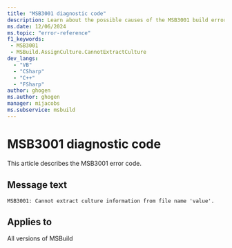 ```yaml
---
title: "MSB3001 diagnostic code"
description: Learn about the possible causes of the MSB3001 build error, and get troubleshooting tips.
ms.date: 12/06/2024
ms.topic: "error-reference"
f1_keywords:
 - MSB3001
 - MSBuild.AssignCulture.CannotExtractCulture
dev_langs:
  - "VB"
  - "CSharp"
  - "C++"
  - "FSharp"
author: ghogen
ms.author: ghogen
manager: mijacobs
ms.subservice: msbuild
---
```


# MSB3001 diagnostic code

<!-- :::ErrorDefinitionDescription::: -->
<!-- :::editable-content name="introDescription"::: -->
This article describes the MSB3001 error code.
<!-- :::editable-content-end::: -->

## Message text

`MSB3001: Cannot extract culture information from file name 'value'.`

<!-- :::editable-content name="postOutputDescription"::: -->
<!--
{StrBegin="MSB3001: "}
-->
<!-- :::editable-content-end::: -->
<!-- :::ErrorDefinitionDescription-end::: -->

## Applies to

All versions of MSBuild

